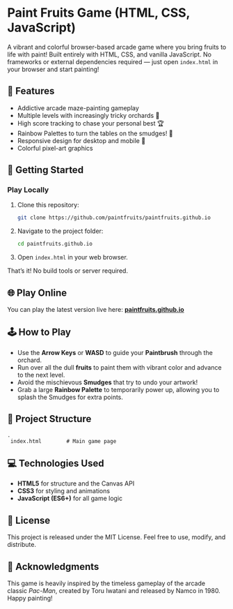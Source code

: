 ﻿# Paint Fruits Game (HTML, CSS, JavaScript)

A vibrant and colorful browser-based arcade game where you bring fruits to life with paint\! Built entirely with HTML, CSS, and vanilla JavaScript. No frameworks or external dependencies required — just open `index.html` in your browser and start painting\!

## 🎨 Features

  * Addictive arcade maze-painting gameplay
  * Multiple levels with increasingly tricky orchards 🌳
  * High score tracking to chase your personal best 🏆
  * Rainbow Palettes to turn the tables on the smudges\! 🌈
  * Responsive design for desktop and mobile 📱
  * Colorful pixel-art graphics

## 🚀 Getting Started

### Play Locally

1.  Clone this repository:
    ```bash
    git clone https://github.com/paintfruits/paintfruits.github.io
    ```
2.  Navigate to the project folder:
    ```bash
    cd paintfruits.github.io
    ```
3.  Open `index.html` in your web browser.

That’s it\! No build tools or server required.

## 🌐 Play Online

You can play the latest version live here: **[paintfruits.github.io](https://paintfruits.github.io)**

## 🕹️ How to Play

  * Use the **Arrow Keys** or **WASD** to guide your **Paintbrush** through the orchard.
  * Run over all the dull **fruits** to paint them with vibrant color and advance to the next level.
  * Avoid the mischievous **Smudges** that try to undo your artwork\!
  * Grab a large **Rainbow Palette** to temporarily power up, allowing you to splash the Smudges for extra points.

## 📁 Project Structure

```
.
 index.html        # Main game page
```

## 💻 Technologies Used

  * **HTML5** for structure and the Canvas API
  * **CSS3** for styling and animations
  * **JavaScript (ES6+)** for all game logic

## 📄 License

This project is released under the MIT License. Feel free to use, modify, and distribute.

## 🙏 Acknowledgments

This game is heavily inspired by the timeless gameplay of the arcade classic *Pac-Man*, created by Toru Iwatani and released by Namco in 1980. Happy painting\!
